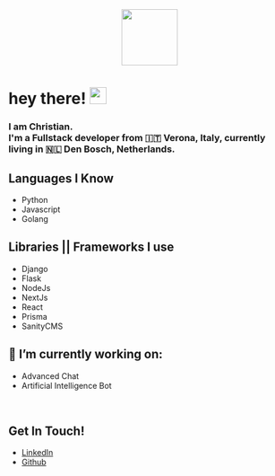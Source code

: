 <div id="header" align="center">
  <img src="https://media.giphy.com/media/gFmkpNCar7TSoauRUs/giphy.gif" width="100"/>
 
</div>
<div align="center">
  <img src="https://komarev.com/ghpvc/?username=chris92vr&style=flat-square&color=blue" alt=""/>
</div>

<h1>
  hey there!
  <img src="https://media.giphy.com/media/hvRJCLFzcasrR4ia7z/giphy.gif" width="30px"/> 
</h1>
<h3>I am Christian. <br>
I'm a Fullstack developer from 🇮🇹<b> Verona, Italy</b>, currently living in 🇳🇱<b> Den Bosch, Netherlands</b>. </h3>


 
## Languages I Know
- Python
- Javascript
- Golang
  
## Libraries || Frameworks I use
- Django
- Flask
- NodeJs
- NextJs
- React
- Prisma
- SanityCMS

## 🔭 I’m currently working on:
 - Advanced Chat
 - Artificial Intelligence Bot

<br>
<be>

##  Get In Touch!
- <a href="https://www.linkedin.com/in/christian-garofoli/">LinkedIn<a>
- <a href="https://github.com/chris92vr">Github<a>







<!-- Icons -->

[1.1]: https://raw.githubusercontent.com/MartinHeinz/MartinHeinz/master/linkedin-3-16.png (Christian Garofoli LinkedIn profile)

[1.2]: https://cdn.jsdelivr.net/npm/simple-icons@v3/icons/gmail.svg
(Christian Garofoli GMAIL)


<!-- Links to your social media accounts -->
[1]: https://www.linkedin.com/in/christian-garofoli/
[2]: mailto:garofolichristian@gmail.com
<!--

**chris92vr/chris92vr** is a ✨ _special_ ✨ repository because its `README.md` (this file) appears on your GitHub profile.

Here are some ideas to get you started:

- 🔭 I’m currently working on ...
- 🌱 I’m currently learning ...
- 👯 I’m looking to collaborate on ...
- 🤔 I’m looking for help with ...
- 💬 Ask me about ...
- 📫 How to reach me: ...
- 😄 Pronouns: ...
- ⚡ Fun fact: ...
-->
